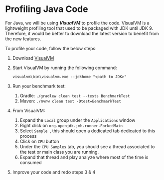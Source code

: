 # Profiling Java Code 

For Java, we will be using ***VisualVM*** to profile the code. VisualVM is a lightweight profiling tool that
used to be packaged with JDK until JDK 9. Therefore, it would be better to download the latest version to benefit from
the new features.

To profile your code, follow the below steps:

1. Download [VisualVM](https://visualvm.github.io/download.html)
2. Start VisualVM by running the following command:

   ``visualvm\bin\visualvm.exe --jdkhome "<path to JDK>"``
3. Run your benchmark test:
    1. Gradle: ``./gradlew clean test --tests BenchmarkTest``
    2. Maven: ``./mvnw clean test -Dtest=BenchmarkTest ``
4. From VisualVM:
    1. Expand the ``Local`` group under the  ``Applications`` window
    2. Right click on ``org.openjdk.jmh.runner.ForkedMain``
    3. Select ``Sample ``, this should open a dedicated tab dedicated to this process
    4. Click on ``CPU`` button
    5. Under the ``CPU Samples`` tab, you should see a thread associated to the test or main class you are running.
    6. Expand that thread and play analyze where most of the time is consumed
5. Improve your code and redo steps 3 & 4  